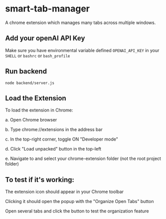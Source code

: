 # smart-tab-manager
A chrome extension which manages many tabs across multiple windows.

## Add your openAI API Key
  Make sure you have environmental variable defined `OPENAI_API_KEY` in your `SHELL` or `bashrc` or `bash_profile`

## Run backend 
`node backend/server.js`

## Load the Extension
To load the extension in Chrome:

a. Open Chrome browser

b. Type chrome://extensions in the address bar

c. In the top-right corner, toggle ON "Developer mode"

d. Click "Load unpacked" button in the top-left

e. Navigate to and select your chrome-extension folder (not the root project folder)


## To test if it's working:

The extension icon should appear in your Chrome toolbar

Clicking it should open the popup with the "Organize Open Tabs" button

Open several tabs and click the button to test the organization feature
